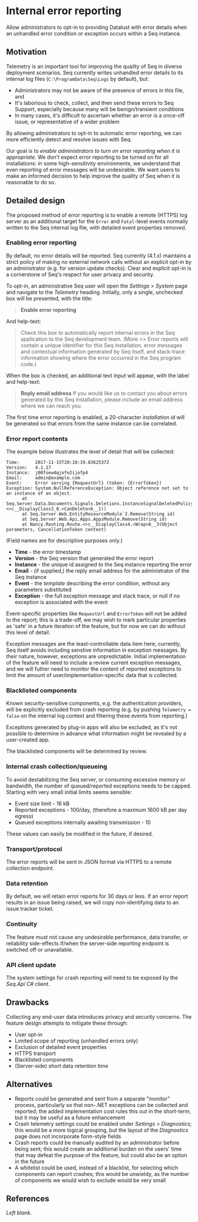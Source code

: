 # Internal error reporting

Allow administrators to opt-in to providing Datalust with error details when an unhandled error condition or exception occurs within a Seq instance.

## Motivation

Telemetry is an important tool for improving the quailty of Seq in diverse deployment scenarios. Seq currently writes unhandled error details to its internal log files (`C:\ProgramData\Seq\Logs` by default), but:

* Administrators may not be aware of the presence of errors in this file, and
* It's laborious to check, collect, and then send these errors to Seq Support, especially because many will be benign/transient conditions
* In many cases, it's difficult to ascertain whether an error is a once-off issue, or representative of a wider problem

By allowing administrators to opt-in to automatic error reporting, we can more efficiently detect and resolve issues with Seq.

Our goal is to _enable administrators to turn on error reporting when it is appropriate_. We don't expect error reporting to be turned on for all installations: in some high-sensitivity environments, we understand that even reporting of error messages will be undesirable. We want users to make an informed decision to help improve the quality of Seq when it is reasonable to do so.

## Detailed design

The proposed method of error reporting is to enable a remote (HTTPS) log server as an additional target for the `Error` and `Fatal`-level events normally written to the Seq internal log file, with detailed event properties removed.

### Enabling error reporting

By default, no error details will be reported. Seq currently (4.1.x) maintains a strict policy of making no external network calls without an explicit opt-in by an administrator (e.g. for version update checks). Clear and explicit opt-in is a cornerstone of Seq's respect for user privacy and security.

To opt-in, an administrative Seq user will open the _Settings_ > _System_ page and navigate to the _Telemetry_ heading. Initially, only a single, unchecked box will be presented, with the title:

> **Enable error reporting**

And help-text:

> Check this box to automatically report internal errors in the Seq application to the Seq development team. (More >> Error reports will contain a unique identifier for this Seq installation, error messages and contextual information generated by Seq itself, and stack-trace information showing where the error occurred in the Seq program code.)

When the box is checked, an additional text input will appear, with the label and help-text:

> **Reply email address**
> If you would like us to contact you about errors generated by this Seq installation, please include an email address where we can reach you.

The first time error reporting is enabled, a 20-character _installation id_ will be generated so that errors from the same instance can be correlated.

### Error report contents

The example below illustrates the level of detail that will be collected:

```
Time:      2017-11-15T20:10:19.8362537Z
Version:   4.1.17
Instance:  j00foew4qjofe2ijofp4
Email:     admin@example.com
Event:     Error serving {RequestUrl} (token: {ErrorToken}) 
Exception: System.NullReferenceException: Object reference not set to an instance of an object.
      at Seq.Server.Data.Documents.Signals.Deletions.InstanceSignalDeletedPolicy.<>c__DisplayClass3_0.<CanDelete>b__1()
      at Seq.Server.Web.EntityResourceModule`2.Remove(String id)
      at Seq.Server.Web.Api.Apps.AppsModule.Remove(String id)
      at Nancy.Routing.Route.<>c__DisplayClass4.<Wrap>b__3(Object parameters, CancellationToken context)
```

(Field names are for descriptive purposes only.)

* **Time** - the error timestamp
* **Version** - the Seq version that generated the error report
* **Instance** - the unique id assigned to the Seq instance reporting the error
* **Email** - (if supplied,) the reply email address for the administrator of the Seq instance
* **Event** - the _template_ describing the error condition, without any parameters substituted
* **Exception** - the full exception message and stack trace, or null if no exception is associated with the event

Event-specific properties like `RequestUrl` and `ErrorToken` will not be added to the report; this is a trade-off, we may wish to mark particular properties as 'safe' in a future iteration of the feature, but for now we can do without this level of detail.

Exception messages are the least-controllable data item here; currently, Seq itself avoids including senstive information in exception messages. By their nature, however, exceptions are unpredictable. Initial implementation of the feature will need to include a review current exception messages, and we will futher need to monitor the content of reported exceptions to limit the amount of user/implementation-specific data that is collected.

### Blacklisted components

Known security-sensitive components, e.g. the authentication providers, will be explicitly excluded from crash reporting (e.g. by pushing `Telemetry = false` on the internal log context and filtering these events from reporting.)

Exceptions generated by plug-in apps will also be excluded, as it's not possible to determine in advance what information might be revealed by a user-created app.

The blacklisted components will be determined by review.

### Internal crash collection/queueing

To avoid destabilizing the Seq server, or consuming excessive memory or bandwidth, the number of queued/reported exceptions needs to be capped. Starting with very small initial limits seems sensible:

* Event size limit - 16 kB
* Reported exceptions - 100/day, (therefore a maximum 1600 kB per day egress)
* Queued exceptions internally awaiting transmission - 10

These values can easily be modified in the future, if desired.

### Transport/protocol

The error reports will be sent in JSON format via HTTPS to a remote collection endpoint.

### Data retention

By default, we will retain error reports for 30 days or less. If an error report results in an issue being raised, we will copy non-identifying data to an issue tracker ticket.

### Continuity

The feature must not cause any undesirable performance, data transfer, or reliability side-effects if/when the server-side reporting endpoint is switched off or unavailable.

### API client update

The system settings for crash reporting will need to be exposed by the _Seq.Api_ C# client.

## Drawbacks

Collecting any end-user data introduces privacy and security concerns. The feature design attempts to mitigate these through:

* User opt-in
* Limited scope of reporting (unhandled errors only)
* Exclusion of detailed event properties
* HTTPS transport
* Blacklisted components
* (Server-side) short data retention time

## Alternatives

* Reports could be generated and sent from a separate "monitor" process, particularly so that non-.NET exceptions can be collected and reported; the added implementation cost rules this out in the short-term, but it may be useful as a future enhancement
* Crash telemetry settings could be enabled under _Settings_ > _Diagnostics_; this would be a more logical grouping, but the layout of the _Diagnostics_ page does not incorporate form-style fields
* Crash reports could be manually audited by an administrator before being sent; this would create an additional burden on the users' time that may defeat the purpose of the feature, but could also be an option in the future
* A whitelist could be used, instead of a blacklist, for selecting which components can report crashes; this would be unwieldy, as the number of components we would wish to exclude would be very small

## References

_Left blank._